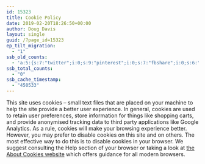 ```yaml
---
id: 15323
title: Cookie Policy
date: 2019-02-20T18:26:50+00:00
author: Doug Davis
layout: single
guid: /?page_id=15323
ep_tilt_migration:
  - "1"
ssb_old_counts:
  - 'a:5:{s:7:"twitter";i:0;s:9:"pinterest";i:0;s:7:"fbshare";i:0;s:6:"reddit";i:0;s:6:"tumblr";N;}'
ssb_total_counts:
  - "0"
ssb_cache_timestamp:
  - "450533"
---
```

This site uses cookies – small text files that are placed on your machine to help the site provide a better user experience. In general, cookies are used to retain user preferences, store information for things like shopping carts, and provide anonymised tracking data to third party applications like Google Analytics. As a rule, cookies will make your browsing experience better. However, you may prefer to disable cookies on this site and on others. The most effective way to do this is to disable cookies in your browser. We suggest consulting the Help section of your browser or taking a look at <a href="http://www.aboutcookies.org/" target="_blank" rel="noopener noreferrer">the About Cookies website</a> which offers guidance for all modern browsers. 
